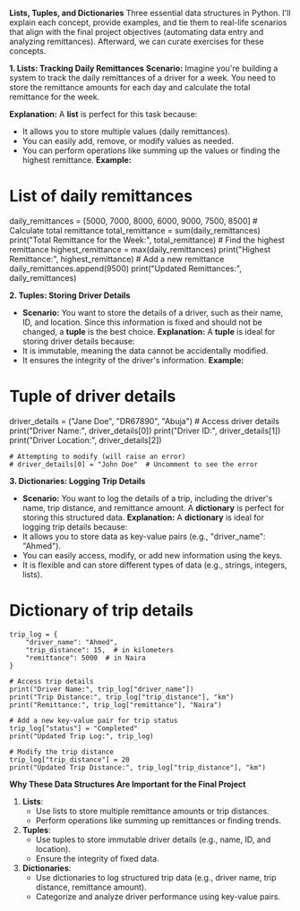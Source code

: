 **Lists, Tuples, and Dictionaries**
Three essential data structures in Python. I'll explain each concept, provide examples, and tie them to real-life scenarios that align with the final project objectives (automating data entry and analyzing remittances). Afterward, we can curate exercises for these concepts.


**1. Lists: Tracking Daily Remittances**
**Scenario:** Imagine you're building a system to track the daily remittances of a driver for a week. You need to store the remittance amounts for each day and calculate the total remittance for the week.

**Explanation:**
A **list** is perfect for this task because:
- It allows you to store multiple values (daily remittances).
- You can easily add, remove, or modify values as needed.
- You can perform operations like summing up the values or finding the highest remittance.
**Example:**
# List of daily remittances
daily_remittances = [5000, 7000, 8000, 6000, 9000, 7500, 8500]
    # Calculate total remittance
        total_remittance = sum(daily_remittances)
        print("Total Remittance for the Week:", total_remittance)
    # Find the highest remittance
        highest_remittance = max(daily_remittances)
        print("Highest Remittance:", highest_remittance)
    # Add a new remittance
        daily_remittances.append(9500)
        print("Updated Remittances:", daily_remittances)

**2. Tuples: Storing Driver Details**
- **Scenario:** You want to store the details of a driver, such as their name, ID, and location. Since this information is fixed and should not be changed, a **tuple** is the best choice.
**Explanation:**
A **tuple** is ideal for storing driver details because:
- It is immutable, meaning the data cannot be accidentally modified.
- It ensures the integrity of the driver's information.
**Example:**
# Tuple of driver details
driver_details = ("Jane Doe", "DR67890", "Abuja")
    # Access driver details
        print("Driver Name:", driver_details[0])
        print("Driver ID:", driver_details[1])
        print("Driver Location:", driver_details[2])

    # Attempting to modify (will raise an error)
    # driver_details[0] = "John Doe"  # Uncomment to see the error

**3. Dictionaries: Logging Trip Details**
- **Scenario:** You want to log the details of a trip, including the driver's name, trip distance, and remittance amount. A **dictionary** is perfect for storing this structured data.
**Explanation:**
A **dictionary** is ideal for logging trip details because:
- It allows you to store data as key-value pairs (e.g., "driver_name": "Ahmed").
- You can easily access, modify, or add new information using the keys.
- It is flexible and can store different types of data (e.g., strings, integers, lists).
# Dictionary of trip details
    trip_log = {
        "driver_name": "Ahmed",
        "trip_distance": 15,  # in kilometers
        "remittance": 5000  # in Naira
    }

    # Access trip details
    print("Driver Name:", trip_log["driver_name"])
    print("Trip Distance:", trip_log["trip_distance"], "km")
    print("Remittance:", trip_log["remittance"], "Naira")

    # Add a new key-value pair for trip status
    trip_log["status"] = "Completed"
    print("Updated Trip Log:", trip_log)

    # Modify the trip distance
    trip_log["trip_distance"] = 20
    print("Updated Trip Distance:", trip_log["trip_distance"], "km")

**Why These Data Structures Are Important for the Final Project**
1. **Lists**:
   - Use lists to store multiple remittance amounts or trip distances.
   - Perform operations like summing up remittances or finding trends.
2. **Tuples**:
   - Use tuples to store immutable driver details (e.g., name, ID, and location).
   - Ensure the integrity of fixed data.
3. **Dictionaries**:
   - Use dictionaries to log structured trip data (e.g., driver name, trip distance, remittance amount).
   - Categorize and analyze driver performance using key-value pairs.